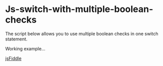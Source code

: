 # Js-switch-with-multiple-boolean-checks
The script below allows you to use multiple boolean checks in one switch statement.

Working example...

[jsFiddle](https://jsfiddle.net/x_sus/m8jgohk6/2/)

